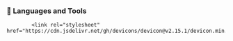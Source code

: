 ### 🧰 Languages and Tools

            <link rel="stylesheet" href="https://cdn.jsdelivr.net/gh/devicons/devicon@v2.15.1/devicon.min.css">
          
          
